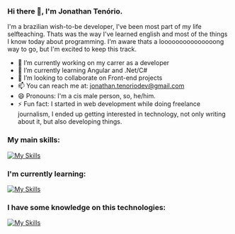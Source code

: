 ### Hi there 👋, I'm Jonathan Tenório.

I'm a brazilian wish-to-be developer, I've been most part of my life selfteaching. Thats was the way I've learned english and most of the things I know today about programming. I'm aware thats a looooooooooooooong way to go, but I'm excited to keep this track. 

<!-- Space for portfolio page (When created) -->

<!--
**tenoriodasilva31/tenoriodasilva31** is a ✨ _special_ ✨ repository because its `README.md` (this file) appears on your GitHub profile.

Here are some ideas to get you started:
-->
- 🔭 I’m currently working on my carrer as a developer
- 🌱 I’m currently learning Angular and .Net/C#
- 👯 I’m looking to collaborate on Front-end projects
- 📫 You can reach me at: jonathan.tenoriodev@gmail.com
- 😄 Pronouns: I'm a cis male person, so, he/him.
- ⚡ Fun fact: I started in web development while doing freelance journalism, I ended up getting interested in technology, not only writing about it, but also developing things.

### My main skills:

[![My Skills](https://skillicons.dev/icons?i=js,html,css,ts,vuejs,react,cs,nodejs,dotnet,git,github)](https://skillicons.dev)

### I'm currently learning:

[![My Skills](https://skillicons.dev/icons?i=go,react)](https://skillicons.dev)

### I have some knowledge on this technologies:
[![My Skills](https://skillicons.dev/icons?i=c,cpp,py,java,aws,gcp,kotlin,php,rust,go)](https://skillicons.dev)
